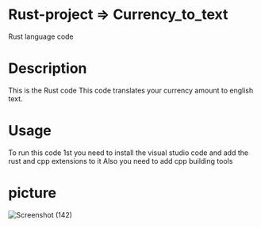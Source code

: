 # Rust-project => Currency_to_text
Rust language code
# Description
This is the Rust code
This code translates your currency amount to english text.
# Usage
To run this code 1st you need to install the visual studio code and add the rust and cpp extensions to it
Also you need to add cpp building tools
# picture
![Screenshot (142)](https://user-images.githubusercontent.com/49730497/85540902-234d1e80-b635-11ea-8a8d-7ed0c364da09.png)
